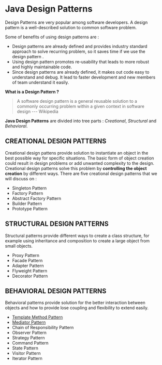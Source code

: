 # Java Design Patterns

Design Patterns are very popular among software developers. A design pattern is a well-described solution to
common software problem.

Some of benefits of using design patterns are :
  * Design patterns are already defined and provides industry standard approach to solve recurring problem,
    so it saves time if we  use  the design pattern .
  * Using design pattern promotes re-usability that leads to more robust and highly maintainable code.
  * Since design patterns are already defined, it makes out code easy to understand and debug. It lead to faster development and new members of team understand it easily.


__What is a Design Pattern ?__
   > A software design pattern is a general reusable solution to a commonly occurring problem within a given context in software design --- Wikipedia

__Java Design Patterns__ are divided into tree parts : *Creational*, *Structural* and *Behavioral*.

## CREATIONAL DESIGN PATTERNS

  Creational design pattens provide solution to instantiate an object in the best possible way for specific situations.
  The basic form of object creation could result in design problems or add unwanted complexity to the design. Creational design patterns solve this problem by __controlling the object creation__ by different ways.
  There are five creational design patterns that we will discuss on :

* Singleton Pattern
* Factory Pattern
* Abstract Factory Pattern
* Builder Pattern
* Prototype Pattern

## STRUCTURAL DESIGN PATTERNS

  Structural patterns provide different ways to create a class structure, for example using inheritance and composition to create a large object from small objects.
* Proxy Pattern
* Facade Pattern
* Adapter Pattern
* Flyweight Pattern
* Decorator Pattern

## BEHAVIORAL DESIGN PATTERNS

Behavioral patterns provide solution for the better interaction between objects and how to provide lose coupling and flexibility to extend easily.
* [ Template Method Pattern ](https://github.com/javadroider/AlgoDSInJava/tree/master/src/com/javadroider/designpatterns/behavioral/template)
* [ Mediator Pattern ](https://github.com/javadroider/AlgoDSInJava/tree/master/src/com/javadroider/designpatterns/behavioral/mediator)
* Chain of Responsibility Pattern
* Observer Pattern
* Strategy Pattern
* Command Pattern
* State Pattern
* Visitor Pattern
* Iterator Pattern
